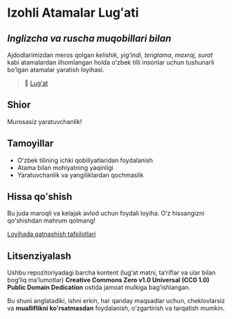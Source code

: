 # Izohli Atamalar Lugʻati
*Inglizcha va ruscha muqobillari bilan*
---
Ajdodlarimizdan meros qolgan *kelishik*, *yigʻindi*, *tenglama*, *maxraj*, *surat* kabi atamalardan ilhomlangan holda oʻzbek tilli insonlar uchun tushunarli boʻlgan atamalar yaratish loyihasi.

> 📖 [Lugʻat](https://chapani.github.io/izohli-atamalar-lugati/)


## Shior

Murosasiz yaratuvchanlik!


## Tamoyillar

- Oʻzbek tilining ichki qobiliyatlaridan foydalanish
- Atama bilan mohiyatning yaqinligi
- Yaratuvchanlik va yangiliklardan qochmaslik


## Hissa qoʻshish

Bu juda maroqli va kelajak avlod uchun foydali loyiha. Oʻz hissangizni qoʻshishdan mahrum qolmang!

[Loyihada qatnashish tafsilotlari](CONTRIBUTING.md)

## Litsenziyalash

Ushbu repozitoriyadagi barcha kontent (lugʻat matni, taʻriflar va ular bilan bogʻliq maʼlumotlar) **Creative Commons Zero v1.0 Universal (CC0 1.0) Public Domain Dedication** ostida jamoat mulkiga bagʻishlangan.

Bu shuni anglatadiki, ishni erkin, har qanday maqsadlar uchun, cheklovlarsiz va **mualliflikni koʻrsatmasdan** foydalanish, oʻzgartirish va tarqatish mumkin.

